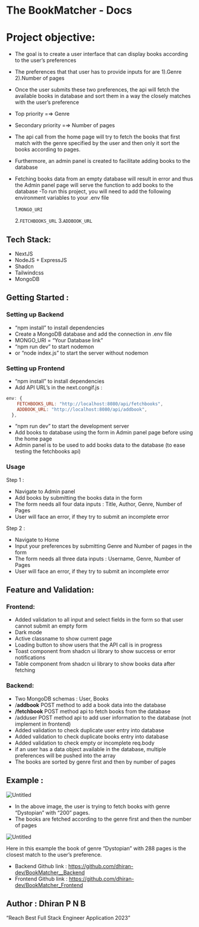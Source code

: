 # The BookMatcher - Docs

# Project objective:

- The goal is to create a user interface that can display books according to the user’s preferences
- The preferences that that user has to provide inputs for are 1).Genre 2).Number of pages
- Once the user submits these two preferences, the api will fetch the available books in database and sort them in a way the closely matches with the user’s preference
- Top priority =⇒ Genre
- Secondary priority =⇒ Number of pages
- The api call from the home page will try to fetch the books that first match with the genre specified by the user and then only it sort the books according to pages.
- Furthermore, an admin panel is created to facilitate adding books to the database
- Fetching books data from an empty database will result in error and thus the Admin panel page will serve the function to add books to the database
  -To run this project, you will need to add the following environment variables to your .env file

  1.`MONGO_URI`

  2.`FETCHBOOKS_URL` 3.`ADDBOOK_URL`

## Tech Stack:

- NextJS
- NodeJS + ExpressJS
- Shadcn
- Tailwindcss
- MongoDB

## Getting Started :

### Setting up Backend

- “npm install” to install dependencies
- Create a MongoDB database and add the connection in .env file
- MONGO_URI = “Your Database link”
- “npm run dev” to start nodemon
- or “node index.js” to start the server without nodemon

### Setting up Frontend

- “npm install” to install dependencies
- Add API URL’s in the next.congif.js :

```jsx
env: {
    FETCHBOOKS_URL: "http://localhost:8080/api/fetchbooks",
    ADDBOOK_URL: "http://localhost:8080/api/addbook",
  },
```

- “npm run dev” to start the development server
- Add books to database using the form in Admin panel page before using the home page
- Admin panel is to be used to add books data to the database (to ease testing the fetchbooks api)

### Usage

Step 1 :

- Navigate to Admin panel
- Add books by submitting the books data in the form
- The form needs all four data inputs : Title, Author, Genre, Number of Pages
- User will face an error, if they try to submit an incomplete error

Step 2 :

- Navigate to Home
- Input your preferences by submitting Genre and Number of pages in the form
- The form needs all three data inputs : Username, Genre, Number of Pages
- User will face an error, if they try to submit an incomplete error

## Feature and Validation:

### Frontend:

- Added validation to all input and select fields in the form so that user cannot submit an empty form
- Dark mode
- Active classname to show current page
- Loading button to show users that the API call is in progress
- Toast component from shadcn ui library to show success or error notifications
- Table component from shadcn ui library to show books data after fetching

### Backend:

- Two MongoDB schemas : User, Books
- /**addbook** POST method to add a book data into the database
- **/fetchbook** POST method api to fetch books from the database
- /adduser POST method api to add user information to the database (not implement in frontend)
- Added validation to check duplicate user entry into database
- Added validation to check duplicate books entry into database
- Added validation to check empty or incomplete req.body
- if an user has a data object available in the database, multiple preferences will be pushed into the array
- The books are sorted by genre first and then by number of pages

## Example :

![Untitled](https://maize-magpie-5dd.notion.site/image/https%3A%2F%2Fprod-files-secure.s3.us-west-2.amazonaws.com%2F30386dd9-d13a-4958-9575-0c91915e5c0e%2F19332111-c2a8-4835-b521-d035d0c43b55%2FUntitled.png?table=block&id=fbbdb80b-6fa1-4dd4-a370-90c354ce0d43&spaceId=30386dd9-d13a-4958-9575-0c91915e5c0e&width=2000&userId=&cache=v2)

- In the above image, the user is trying to fetch books with genre “Dystopian” with “200” pages.
- The books are fetched according to the genre first and then the number of pages

![Untitled](https://maize-magpie-5dd.notion.site/image/https%3A%2F%2Fprod-files-secure.s3.us-west-2.amazonaws.com%2F30386dd9-d13a-4958-9575-0c91915e5c0e%2F36a139c7-4e98-447d-92a1-98165f74b38b%2FUntitled.png?table=block&id=e01c23c4-6116-44f8-96c8-d3c3f38af9f0&spaceId=30386dd9-d13a-4958-9575-0c91915e5c0e&width=1290&userId=&cache=v2)

Here in this example the book of genre “Dystopian” with 288 pages is the closest match to the user’s preference.

- Backend Github link : https://github.com/dhiran-dev/BookMatcher__Backend
- Frontend Github link : https://github.com/dhiran-dev/BookMatcher_Frontend

## Author : Dhiran P N B

“Reach Best Full Stack Engineer Application 2023”
